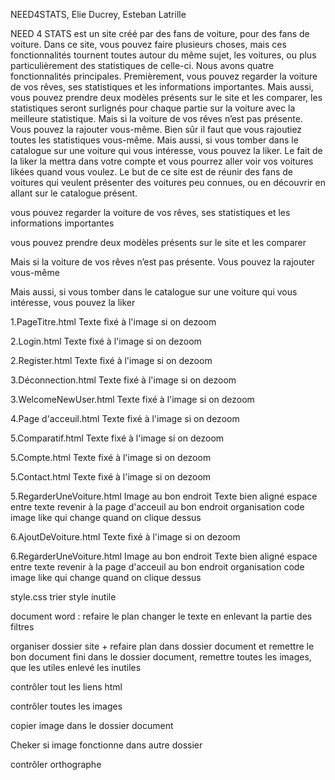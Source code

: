 NEED4STATS, Elie Ducrey, Esteban Latrille

NEED 4 STATS est un site créé par des fans de voiture, pour des fans de voiture. Dans ce site, vous pouvez faire plusieurs choses, mais ces fonctionnalités tournent toutes autour du même sujet, les voitures, ou plus particulièrement des statistiques de celle-ci. Nous avons quatre fonctionnalités principales. Premièrement, vous pouvez regarder la voiture de vos rêves, ses statistiques et les informations importantes. Mais aussi, vous pouvez prendre deux modèles présents sur le site et les comparer, les statistiques seront surlignés pour chaque partie sur la voiture avec la meilleure statistique. Mais si la voiture de vos rêves n’est pas présente. Vous pouvez la rajouter vous-même. Bien sûr il faut que vous rajoutiez toutes les statistiques vous-même. Mais aussi, si vous tomber dans le catalogue sur une voiture qui vous intéresse, vous pouvez la liker. Le fait de la liker la mettra dans votre compte et vous pourrez aller voir vos voitures likées quand vous voulez. Le but de ce site est de réunir des fans de voitures qui veulent présenter des voitures peu connues, ou en découvrir en allant sur le catalogue présent.

vous pouvez regarder la voiture de vos rêves, ses statistiques et les informations importantes

vous pouvez prendre deux modèles présents sur le site et les comparer

Mais si la voiture de vos rêves n’est pas présente. Vous pouvez la rajouter vous-même

Mais aussi, si vous tomber dans le catalogue sur une voiture qui vous intéresse, vous pouvez la liker

1.PageTitre.html
    Texte fixé à l'image si on dezoom

2.Login.html
    Texte fixé à l'image si on dezoom

2.Register.html
    Texte fixé à l'image si on dezoom

3.Déconnection.html
    Texte fixé à l'image si on dezoom

3.WelcomeNewUser.html
    Texte fixé à l'image si on dezoom

4.Page d'acceuil.html
    Texte fixé à l'image si on dezoom

5.Comparatif.html
    Texte fixé à l'image si on dezoom

5.Compte.html
    Texte fixé à l'image si on dezoom

5.Contact.html
    Texte fixé à l'image si on dezoom

5.RegarderUneVoiture.html
    Image au bon endroit
    Texte bien aligné
    espace entre texte
    revenir à la page d'acceuil au bon endroit
    organisation code
    image like qui change quand on clique dessus

6.AjoutDeVoiture.html
    Texte fixé à l'image si on dezoom

6.RegarderUneVoiture.html
    Image au bon endroit
    Texte bien aligné
    espace entre texte
    revenir à la page d'acceuil au bon endroit
    organisation code
    image like qui change quand on clique dessus

style.css
    trier style inutile

document word :
    refaire le plan
    changer le texte en enlevant la partie des filtres

organiser dossier site + refaire plan dans dossier    document et remettre le bon document fini dans le dossier document, remettre toutes les images, que les utiles enlevé les inutiles

contrôler tout les liens html

contrôler toutes les images

copier image dans le dossier document

Cheker si image fonctionne dans autre dossier

contrôler orthographe